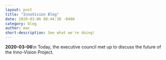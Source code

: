 ```yaml
---
layout: post
title: "InnoVision Blog"
date: 2020-03-06 08:44:38 -0400
category: blog
author: mac
short-description: See what we're doing!
---
```


**2020-03-06**\n
Today, the executive council met up to discuss the future of the Inno-Vision Project.